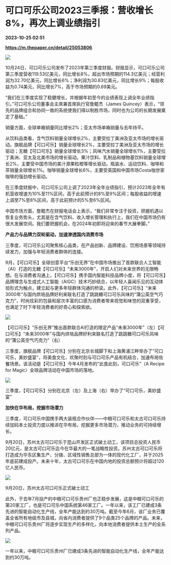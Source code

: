 # 可口可乐公司2023三季报：营收增长8%，再次上调业绩指引

**2023-10-25 02:51**

**https://m.thepaper.cn/detail/25053806**

![](https://imagecloud.thepaper.cn/thepaper/image/275/552/352.jpg)

10月24日，可口可乐公司发布了2023年第三季度财报。财报显示，可口可乐公司第三季度营收119.53亿美元，同比增长8%，超出市场预期的114.3亿美元；经营利润为32.70亿美元，同比增长6%；净利润为30.83亿美元，同比增长9%；每股收益为0.74美元，同比增长7%，高于市场预期的0.69美元。

“我们在三季度实现了稳健增长，并根据年初至今的业绩表现上调全年业绩指引。”可口可乐公司董事会主席兼首席执行官詹鲲杰（James Quincey）表示，“领先的品牌组合和协同一致的系统使我们得以制胜市场，同时也为公司的长期发展奠定了基础。”

销量方面，全球单箱销量同比增长2%；亚太市场单箱销量与去年持平。

从饮料品类看，含气饮料销量全球增长2%，主要受拉丁美洲及亚太市场的增长驱动。旗舰品牌【可口可乐】销量全球增长2%，主要受拉丁美洲及亚太市场的增长驱动；无糖【可口可乐】销量全球增长3%；风味汽水销量全球增长1%，主要受拉丁美洲、亚太及北美市场的增长驱动。果汁饮料、乳制品和植物基饮料销量全球增长2%，主要受中国市场的美汁源果粒橙等增长驱动。瓶装水、运动饮料、咖啡和茶销量全球增长1%。咖啡销量全球增长6%，主要受英国和中国市场Costa咖世家咖啡的强劲增长驱动。

在三季度财报中，可口可乐公司上调了2023年全年业绩指引，预计2023年全年有机营收增速为10%至11%区间，高于此前预计的8%至9%区间；每股收益的增速上调至7%至8%区间，高于此前预计的5%至6%区间。

中国市场方面，詹鲲杰在财报电话会上表示，“我们非常专注于投资，把握机遇以恢复业务势头，尤其是在含气饮料、收入增长管理和执行上，我们在中国市场仍有很大发展空间。我们要把握机会，在2024年初即将迎来的春节大展拳脚。”

**产品力与品牌力双轮驱动，加速渗透国内消费市场**

三季度，可口可乐公司聚焦核心品类，在产品创新、品牌建设、饮用场景等领域持续发力，加强与年轻消费者群体的连接。

9月，【可口可乐】全球创意平台“乐创无界”在中国市场推出了首款联合人工智能（AI）打造的无糖【可口可乐】“未来3000年”，开启人们对未来世界的无限畅想。在与消费者沟通上，【可口可乐】携手国内智能科技品牌小度，将【可口可乐】品牌理念与生成式人工智能（AIGC）技术巧妙结合，以年轻人喜闻乐见的互动体验形式为触点，建立起与更多年轻群体沟通的桥梁。此外，【可口可乐】“未来3000年”与国内烘培品牌好利来联名打造了跳跳糖可口可乐风味的“蒲公英空气巧克力”，时尚炫彩的包装和层次丰富的口感为消费者带来视觉和味觉的双重享受，也满足了时下年轻消费者的好奇心和探索欲。

![](https://imagecloud.thepaper.cn/thepaper/image/275/552/88.png)

【可口可乐】“乐创无界”推出首款联合AI打造的限定产品“未来3000年”（左）【可口可乐】“未来3000年”与国内烘培品牌好利来联名打造了跳跳糖可口可乐风味的“蒲公英空气巧克力”（右）

三季度，旗舰品牌【可口可乐】分别在北京长城脚下和上海黄浦江畔举办了“可口可乐，美妙盛宴”，将美食文化、欢聚时刻与可口可乐产品有机结合，加速布局佐餐场景。该活动是【可口可乐】今年4月发布的“此食此刻，可口可乐”（A Recipe for Magic）全球品牌活动在中国市场的落地。

![](https://imagecloud.thepaper.cn/thepaper/image/275/552/89.png)

三季度，【可口可乐】分别在北京（左）及上海（右）举办了“可口可乐，美妙盛宴”

**加快在华布局，挖掘市场潜力**

三季度，可口可乐中国携手两大装瓶合作伙伴——中粮可口可乐和太古可口可乐持续加码本土投资力度以推进在华布局，挖掘更多市场潜力，推动业务的可持续增长。

9月20日，苏州太古可口可乐于昆山开发区正式破土动工，该项目总投资人民币20亿元，是太古可口可乐迄今在华最大的一笔战略性投资。苏州太古可口可乐将打造成为华东区集生产、分拨、区域性销售总部为一体的现代化工厂，并于2025年底前建成投产。未来十年，太古可口可乐在中国内地的投资总额预计将超过120亿人民币。

![](https://imagecloud.thepaper.cn/thepaper/image/275/552/141.jpg)

9月20日，苏州太古可口可乐正式破土动工

此外，于去年7月投产的中粮可口可乐贵州厂也正稳步发展，这是中粮可口可乐的第20家工厂，也是可口可乐中国系统第46家工厂。一年以来，该工厂已建成3条先进的智能自动化生产线，全年产能达到约30万吨。截至今年6月，该厂业务已覆盖全省所有地级市及县城，向省内消费者提供了9个品类25个品牌的产品。未来，中粮可口可乐贵州厂将逐步实现生产的多样化，向本地消费者提供本土生产的全系列产品。

![](https://imagecloud.thepaper.cn/thepaper/image/275/552/142.jpg)

一年以来，中粮可口可乐贵州厂已建成3条先进的智能自动化生产线，全年产能达到约30万吨。